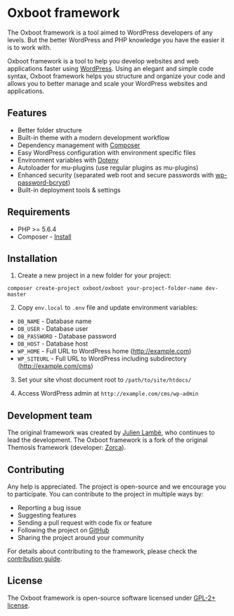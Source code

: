Oxboot framework
==================

The Oxboot framework is a tool aimed to WordPress developers of any levels. But the better WordPress and PHP knowledge you have the easier it is to work with.

Oxboot framework is a tool to help you develop websites and web applications faster using [WordPress](https://wordpress.org). Using an elegant and simple code syntax, Oxboot framework helps you structure and organize your code and allows you to better manage and scale your WordPress websites and applications.

## Features

* Better folder structure
* Built-in theme with a modern development workflow
* Dependency management with [Composer](http://getcomposer.org)
* Easy WordPress configuration with environment specific files
* Environment variables with [Dotenv](https://github.com/vlucas/phpdotenv)
* Autoloader for mu-plugins (use regular plugins as mu-plugins)
* Enhanced security (separated web root and secure passwords with [wp-password-bcrypt](https://github.com/roots/wp-password-bcrypt))
* Built-in deployment tools & settings

## Requirements

* PHP >= 5.6.4
* Composer - [Install](https://getcomposer.org/doc/00-intro.md#installation-linux-unix-osx)

## Installation

1. Create a new project in a new folder for your project:

`composer create-project oxboot/oxboot your-project-folder-name dev-master`

2. Copy `env.local` to `.env` file and update environment variables:
  * `DB_NAME` - Database name
  * `DB_USER` - Database user
  * `DB_PASSWORD` - Database password
  * `DB_HOST` - Database host
  * `WP_HOME` - Full URL to WordPress home (http://example.com)
  * `WP_SITEURL` - Full URL to WordPress including subdirectory (http://example.com/cms)

3. Set your site vhost document root to `/path/to/site/htdocs/`

4. Access WordPress admin at `http://example.com/cms/wp-admin`

Development team
----------------
The original framework was created by [Julien Lambé](http://www.themosis.com/), who continues to lead the development.
The Oxboot framework is a fork of the original Themosis framework (developer: [Zorca](https://zorca.org/)).

Contributing
------------
Any help is appreciated. The project is open-source and we encourage you to participate. You can contribute to the project in multiple ways by:

- Reporting a bug issue
- Suggesting features
- Sending a pull request with code fix or feature
- Following the project on [GitHub](https://github.com/oxboot)
- Sharing the project around your community

For details about contributing to the framework, please check the [contribution guide](http://framework.oxboot.com/docs/contributing).

License
-------
The Oxboot framework is open-source software licensed under [GPL-2+ license](http://www.gnu.org/licenses/gpl-2.0.html).
